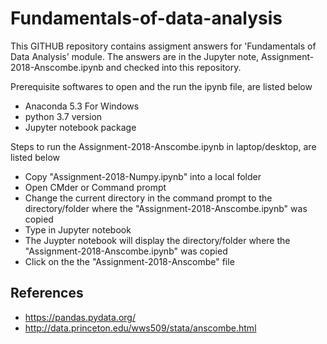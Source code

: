 # Fundamentals-of-data-analysis

This GITHUB repository contains assigment answers for 'Fundamentals of Data Analysis' module. The answers are in the Jupyter note, 
Assignment-2018-Anscombe.ipynb and checked into this repository.

Prerequisite softwares to open and the run the ipynb file, are listed below

- Anaconda 5.3 For Windows
- python 3.7 version
- Jupyter notebook package

Steps to run the Assignment-2018-Anscombe.ipynb in laptop/desktop, are listed below

- Copy "Assignment-2018-Numpy.ipynb" into a local folder
- Open CMder or Command prompt
- Change the current directory in the command prompt to the directory/folder where the "Assignment-2018-Anscombe.ipynb" was copied
- Type in Jupyter notebook
- The Juypter notebook will display the directory/folder where the "Assignment-2018-Anscombe.ipynb" was copied
- Click on the the "Assignment-2018-Anscombe" file

## References
- https://pandas.pydata.org/
- http://data.princeton.edu/wws509/stata/anscombe.html


